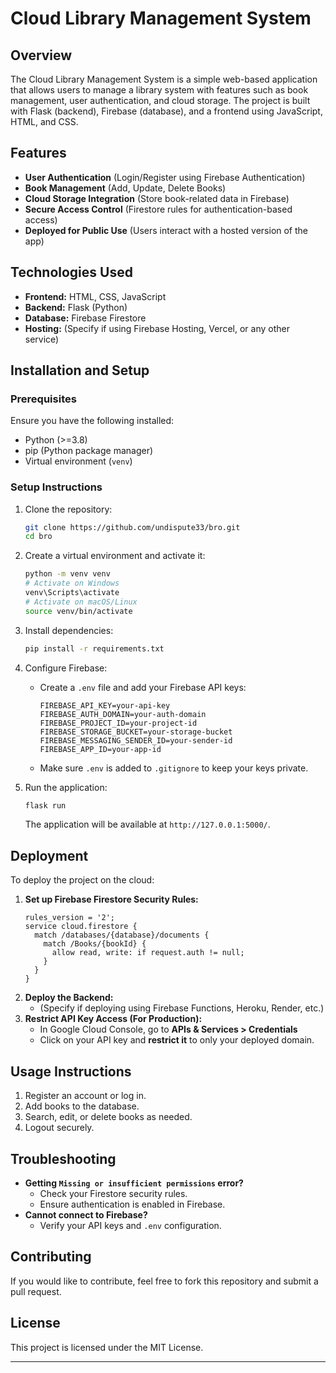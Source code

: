 # Cloud Library Management System

## Overview

The Cloud Library Management System is a simple web-based application that allows users to manage a library system with features such as book management, user authentication, and cloud storage. The project is built with Flask (backend), Firebase (database), and a frontend using JavaScript, HTML, and CSS.

## Features

- **User Authentication** (Login/Register using Firebase Authentication)
- **Book Management** (Add, Update, Delete Books)
- **Cloud Storage Integration** (Store book-related data in Firebase)
- **Secure Access Control** (Firestore rules for authentication-based access)
- **Deployed for Public Use** (Users interact with a hosted version of the app)

## Technologies Used

- **Frontend:** HTML, CSS, JavaScript
- **Backend:** Flask (Python)
- **Database:** Firebase Firestore
- **Hosting:** (Specify if using Firebase Hosting, Vercel, or any other service)

## Installation and Setup

### Prerequisites

Ensure you have the following installed:

- Python (>=3.8)
- pip (Python package manager)
- Virtual environment (`venv`)

### Setup Instructions

1. Clone the repository:

   ```bash
   git clone https://github.com/undispute33/bro.git
   cd bro
   ```

2. Create a virtual environment and activate it:

   ```bash
   python -m venv venv
   # Activate on Windows
   venv\Scripts\activate
   # Activate on macOS/Linux
   source venv/bin/activate
   ```

3. Install dependencies:

   ```bash
   pip install -r requirements.txt
   ```

4. Configure Firebase:

   - Create a `.env` file and add your Firebase API keys:
     ```env
     FIREBASE_API_KEY=your-api-key
     FIREBASE_AUTH_DOMAIN=your-auth-domain
     FIREBASE_PROJECT_ID=your-project-id
     FIREBASE_STORAGE_BUCKET=your-storage-bucket
     FIREBASE_MESSAGING_SENDER_ID=your-sender-id
     FIREBASE_APP_ID=your-app-id
     ```
   - Make sure `.env` is added to `.gitignore` to keep your keys private.

5. Run the application:

   ```bash
   flask run
   ```

   The application will be available at `http://127.0.0.1:5000/`.

## Deployment

To deploy the project on the cloud:

1. **Set up Firebase Firestore Security Rules:**
   ```
   rules_version = '2';
   service cloud.firestore {
     match /databases/{database}/documents {
       match /Books/{bookId} {
         allow read, write: if request.auth != null;
       }
     }
   }
   ```
2. **Deploy the Backend:**
   - (Specify if deploying using Firebase Functions, Heroku, Render, etc.)
3. **Restrict API Key Access (For Production):**
   - In Google Cloud Console, go to **APIs & Services > Credentials**
   - Click on your API key and **restrict it** to only your deployed domain.

## Usage Instructions

1. Register an account or log in.
2. Add books to the database.
3. Search, edit, or delete books as needed.
4. Logout securely.

## Troubleshooting

- **Getting ****`Missing or insufficient permissions`**** error?**
  - Check your Firestore security rules.
  - Ensure authentication is enabled in Firebase.
- **Cannot connect to Firebase?**
  - Verify your API keys and `.env` configuration.

## Contributing

If you would like to contribute, feel free to fork this repository and submit a pull request.

## License

This project is licensed under the MIT License.

---



